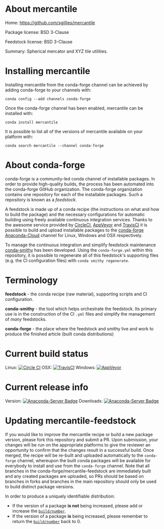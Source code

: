 About mercantile
================

Home: https://github.com/sgillies/mercantile

Package license: BSD 3-Clause

Feedstock license: BSD 3-Clause

Summary: Spherical mercator and XYZ tile utilities.



Installing mercantile
=====================

Installing mercantile from the conda-forge channel can be achieved by adding conda-forge to your channels with:

```
conda config --add channels conda-forge
```

Once the conda-forge channel has been enabled, mercantile can be installed with:

```
conda install mercantile
```

It is possible to list all of the versions of mercantile available on your platform with:

```
conda search mercantile --channel conda-forge
```


About conda-forge
=================

conda-forge is a community-led conda channel of installable packages.
In order to provide high-quality builds, the process has been automated into the
conda-forge GitHub organization. The conda-forge organization contains one repository
for each of the installable packages. Such a repository is known as a *feedstock*.

A feedstock is made up of a conda recipe (the instructions on what and how to build
the package) and the necessary configurations for automatic building using freely
available continuous integration services. Thanks to the awesome service provided by
[CircleCI](https://circleci.com/), [AppVeyor](http://www.appveyor.com/)
and [TravisCI](https://travis-ci.org/) it is possible to build and upload installable
packages to the [conda-forge](https://anaconda.org/conda-forge)
[Anaconda-Cloud](http://docs.anaconda.org/) channel for Linux, Windows and OSX respectively.

To manage the continuous integration and simplify feedstock maintenance
[conda-smithy](http://github.com/conda-forge/conda-smithy) has been developed.
Using the ``conda-forge.yml`` within this repository, it is possible to regenerate all of
this feedstock's supporting files (e.g. the CI configuration files) with ``conda smithy regenerate``.


Terminology
===========

**feedstock** - the conda recipe (raw material), supporting scripts and CI configuration.

**conda-smithy** - the tool which helps orchestrate the feedstock.
                   Its primary use is in the construction of the CI ``.yml`` files
                   and simplify the management of *many* feedstocks.

**conda-forge** - the place where the feedstock and smithy live and work to
                  produce the finished article (built conda distributions)

Current build status
====================

Linux: [![Circle CI](https://circleci.com/gh/conda-forge/mercantile-feedstock.svg?style=shield)](https://circleci.com/gh/conda-forge/mercantile-feedstock)
OSX: [![TravisCI](https://travis-ci.org/conda-forge/mercantile-feedstock.svg?branch=master)](https://travis-ci.org/conda-forge/mercantile-feedstock)
Windows: [![AppVeyor](https://ci.appveyor.com/api/projects/status/github/conda-forge/mercantile-feedstock?svg=True)](https://ci.appveyor.com/project/conda-forge/mercantile-feedstock/branch/master)

Current release info
====================
Version: [![Anaconda-Server Badge](https://anaconda.org/conda-forge/mercantile/badges/version.svg)](https://anaconda.org/conda-forge/mercantile)
Downloads: [![Anaconda-Server Badge](https://anaconda.org/conda-forge/mercantile/badges/downloads.svg)](https://anaconda.org/conda-forge/mercantile)


Updating mercantile-feedstock
=============================

If you would like to improve the mercantile recipe or build a new
package version, please fork this repository and submit a PR. Upon submission,
your changes will be run on the appropriate platforms to give the reviewer an
opportunity to confirm that the changes result in a successful build. Once
merged, the recipe will be re-built and uploaded automatically to the
`conda-forge` channel, whereupon the built conda packages will be available for
everybody to install and use from the `conda-forge` channel.
Note that all branches in the conda-forge/mercantile-feedstock are
immediately built and any created packages are uploaded, so PRs should be based
on branches in forks and branches in the main repository should only be used to
build distinct package versions.

In order to produce a uniquely identifiable distribution:
 * If the version of a package **is not** being increased, please add or increase
   the [``build/number``](http://conda.pydata.org/docs/building/meta-yaml.html#build-number-and-string).
 * If the version of a package **is** being increased, please remember to return
   the [``build/number``](http://conda.pydata.org/docs/building/meta-yaml.html#build-number-and-string)
   back to 0.

